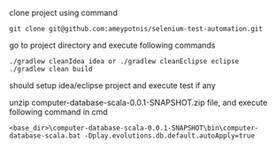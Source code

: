 clone project using command
```
git clone git@github.com:ameypotnis/selenium-test-automation.git
```

go to project directory and execute following commands
```
./gradlew cleanIdea idea or ./gradlew cleanEclipse eclipse
./gradlew clean build
```

should setup idea/eclipse project and execute test if any

unzip computer-database-scala-0.0.1-SNAPSHOT.zip file, and execute following command in cmd
```
<base_dir>\computer-database-scala-0.0.1-SNAPSHOT\bin\computer-database-scala.bat -Dplay.evolutions.db.default.autoApply=true
``` 
